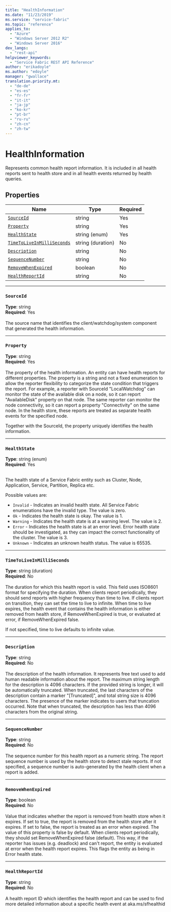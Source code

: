 ```yaml
---
title: "HealthInformation"
ms.date: "11/23/2019"
ms.service: "service-fabric"
ms.topic: "reference"
applies_to: 
  - "Azure"
  - "Windows Server 2012 R2"
  - "Windows Server 2016"
dev_langs: 
  - "rest-api"
helpviewer_keywords: 
  - "Service Fabric REST API Reference"
author: "erikadoyle"
ms.author: "edoyle"
manager: "gwallace"
translation.priority.mt: 
  - "de-de"
  - "es-es"
  - "fr-fr"
  - "it-it"
  - "ja-jp"
  - "ko-kr"
  - "pt-br"
  - "ru-ru"
  - "zh-cn"
  - "zh-tw"
---
```

# HealthInformation

Represents common health report information. It is included in all health reports sent to health store and in all health events returned by health queries.


## Properties
| Name | Type | Required |
| --- | --- | --- |
| [`SourceId`](#sourceid) | string | Yes |
| [`Property`](#property) | string | Yes |
| [`HealthState`](#healthstate) | string (enum) | Yes |
| [`TimeToLiveInMilliSeconds`](#timetoliveinmilliseconds) | string (duration) | No |
| [`Description`](#description) | string | No |
| [`SequenceNumber`](#sequencenumber) | string | No |
| [`RemoveWhenExpired`](#removewhenexpired) | boolean | No |
| [`HealthReportId`](#healthreportid) | string | No |

____
### `SourceId`
__Type__: string <br/>
__Required__: Yes<br/>
<br/>
The source name that identifies the client/watchdog/system component that generated the health information.


____
### `Property`
__Type__: string <br/>
__Required__: Yes<br/>
<br/>
The property of the health information. An entity can have health reports for different properties.
The property is a string and not a fixed enumeration to allow the reporter flexibility to categorize the state condition that triggers the report.
For example, a reporter with SourceId "LocalWatchdog" can monitor the state of the available disk on a node,
so it can report "AvailableDisk" property on that node.
The same reporter can monitor the node connectivity, so it can report a property "Connectivity" on the same node.
In the health store, these reports are treated as separate health events for the specified node.

Together with the SourceId, the property uniquely identifies the health information.


____
### `HealthState`
__Type__: string (enum) <br/>
__Required__: Yes<br/>
<br/>


The health state of a Service Fabric entity such as Cluster, Node, Application, Service, Partition, Replica etc.

Possible values are: 

  - `Invalid` - Indicates an invalid health state. All Service Fabric enumerations have the invalid type. The value is zero.
  - `Ok` - Indicates the health state is okay. The value is 1.
  - `Warning` - Indicates the health state is at a warning level. The value is 2.
  - `Error` - Indicates the health state is at an error level. Error health state should be investigated, as they can impact the correct functionality of the cluster. The value is 3.
  - `Unknown` - Indicates an unknown health status. The value is 65535.



____
### `TimeToLiveInMilliSeconds`
__Type__: string (duration) <br/>
__Required__: No<br/>
<br/>
The duration for which this health report is valid. This field uses ISO8601 format for specifying the duration.
When clients report periodically, they should send reports with higher frequency than time to live.
If clients report on transition, they can set the time to live to infinite.
When time to live expires, the health event that contains the health information
is either removed from health store, if RemoveWhenExpired is true, or evaluated at error, if RemoveWhenExpired false.

If not specified, time to live defaults to infinite value.


____
### `Description`
__Type__: string <br/>
__Required__: No<br/>
<br/>
The description of the health information. It represents free text used to add human readable information about the report.
The maximum string length for the description is 4096 characters.
If the provided string is longer, it will be automatically truncated.
When truncated, the last characters of the description contain a marker "[Truncated]", and total string size is 4096 characters.
The presence of the marker indicates to users that truncation occurred.
Note that when truncated, the description has less than 4096 characters from the original string.


____
### `SequenceNumber`
__Type__: string <br/>
__Required__: No<br/>
<br/>
The sequence number for this health report as a numeric string.
The report sequence number is used by the health store to detect stale reports.
If not specified, a sequence number is auto-generated by the health client when a report is added.


____
### `RemoveWhenExpired`
__Type__: boolean <br/>
__Required__: No<br/>
<br/>
Value that indicates whether the report is removed from health store when it expires.
If set to true, the report is removed from the health store after it expires.
If set to false, the report is treated as an error when expired. The value of this property is false by default.
When clients report periodically, they should set RemoveWhenExpired false (default).
This way, if the reporter has issues (e.g. deadlock) and can't report, the entity is evaluated at error when the health report expires.
This flags the entity as being in Error health state.


____
### `HealthReportId`
__Type__: string <br/>
__Required__: No<br/>
<br/>
A health report ID which identifies the health report and can be used to find more detailed information about a specific health event at
aka.ms/sfhealthid

